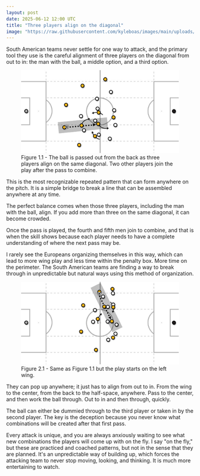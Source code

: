 ```yaml
---
layout: post
date: 2025-06-12 12:00 UTC
title: "Three players align on the diagonal"
image: "https://raw.githubusercontent.com/kyleboas/images/main/uploads/2025/06/11/Image-11Jun2025_22:55:39.png"
---
```


South American teams never settle for one way to attack, and the primary tool they use is the careful alignment of three players on the diagonal from out to in: the man with the ball, a middle option, and a third option.

<!---more--->

<figure>
    <img src="https://raw.githubusercontent.com/kyleboas/images/main/uploads/2025/06/11/Image-11Jun2025_22:55:39.png">
    <figcaption>Figure 1.1 - The ball is passed out from the back as three players align on the same diagonal. Two other players join the play after the pass to combine.</figcaption>
</figure>

This is the most recognizable repeated pattern that can form anywhere on the pitch. It is a simple bridge to break a line that can be assembled anywhere at any time. 

The perfect balance comes when those three players, including the man with the ball, align. If you add more than three on the same diagonal, it can become crowded. 

Once the pass is played, the fourth and fifth men join to combine, and that is when the skill shows because each player needs to have a complete understanding of where the next pass may be.

I rarely see the Europeans organizing themselves in this way, which can lead to more wing play and less time within the penalty box. More time on the perimeter. The South American teams are finding a way to break through in unpredictable but natural ways using this method of organization.

<figure>
    <img src="https://raw.githubusercontent.com/kyleboas/images/main/uploads/2025/06/11/Image-11Jun2025_23:04:50.png">
    <figcaption>Figure 2.1 - Same as Figure 1.1 but the play starts on the left wing.</figcaption>
</figure>

They can pop up anywhere; it just has to align from out to in. From the wing to the center, from the back to the half-space, anywhere. Pass to the center, and then work the ball through. Out to in and then through, quickly.

The ball can either be dummied through to the third player or taken in by the second player. The key is the deception because you never know what combinations will be created after that first pass.

Every attack is unique, and you are always anxiously waiting to see what new combinations the players will come up with on the fly. I say "on the fly," but these are practiced and coached patterns, but not in the sense that they are planned. It's an unpredictable way of building up, which forces the attacking team to never stop moving, looking, and thinking. It is much more entertaining to watch.